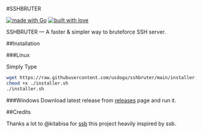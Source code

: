 #SSHBRUTER


[![made with Go](https://forthebadge.com/images/badges/made-with-go.svg)](https://golang.org)
[![built with love](https://forthebadge.com/images/badges/built-with-love.svg)](#)

SSHBRUTER — A faster & simpler way to bruteforce SSH server.

##Installation

###Linux

Simply Type
```bash
wget https://raw.githubusercontent.com/usdogu/sshbruter/main/installer.sh
chmod +x ./installer.sh
./installer.sh
```
###Windows
Download latest release from [releases](https://github.com/usdogu/sshbruter/releases) page and run it.

##Credits

Thanks a lot to @kitabisa for [ssb](https://github.com/kitabisa/ssb/) this project heavily inspired by ssb.
